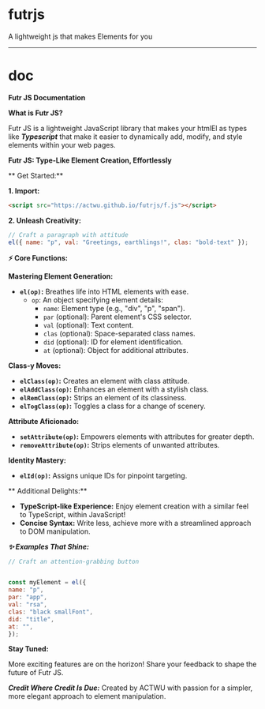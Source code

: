 # futrjs
A lightweight js that makes Elements for you

---

# doc
**Futr JS Documentation**

**What is Futr JS?**

Futr JS is a lightweight JavaScript library that makes your htmlEl as types like **_Typescript_**
that make it easier to dynamically add, modify, and style elements within your web pages.

**Futr JS: Type-Like Element Creation, Effortlessly**

** Get Started:**

**1. Import:**

   ```html
 <script src="https://actwu.github.io/futrjs/f.js"></script>
   ```

**2. Unleash Creativity:**

   ```javascript
   // Craft a paragraph with attitude
   el({ name: "p", val: "Greetings, earthlings!", clas: "bold-text" });
   ```

**⚡ Core Functions:**

**Mastering Element Generation:**

* **`el(op)`:** Breathes life into HTML elements with ease.
   - `op`: An object specifying element details:
     - `name`: Element type (e.g., "div", "p", "span").
     - `par` (optional): Parent element's CSS selector.
     - `val` (optional): Text content.
     - `clas` (optional): Space-separated class names.
     - `did` (optional): ID for element identification.
     - `at` (optional): Object for additional attributes.

**Class-y Moves:**

* **`elClass(op)`:** Creates an element with class attitude.
* **`elAddClass(op)`:** Enhances an element with a stylish class.
* **`elRemClass(op)`:** Strips an element of its classiness.
* **`elTogClass(op)`:** Toggles a class for a change of scenery.

**Attribute Aficionado:**

* **`setAttribute(op)`:** Empowers elements with attributes for greater depth.
* **`removeAttribute(op)`:** Strips elements of unwanted attributes.

**Identity Mastery:**

* **`elId(op)`:** Assigns unique IDs for pinpoint targeting.

** Additional Delights:**

* **TypeScript-like Experience:** Enjoy element creation with a similar feel to TypeScript, within JavaScript!
* **Concise Syntax:** Write less, achieve more with a streamlined approach to DOM manipulation.

***✨ Examples That Shine:***

```javascript
// Craft an attention-grabbing button


const myElement = el({
name: "p",
par: "app",
val: "rsa",
clas: "black smallFont",
did: "title",
at: "",
});

```

**Stay Tuned:**

More exciting features are on the horizon! Share your feedback to shape the future of Futr JS.

**_Credit Where Credit Is Due:_**
Created by ACTWU with passion for a simpler, more elegant approach to element manipulation.

